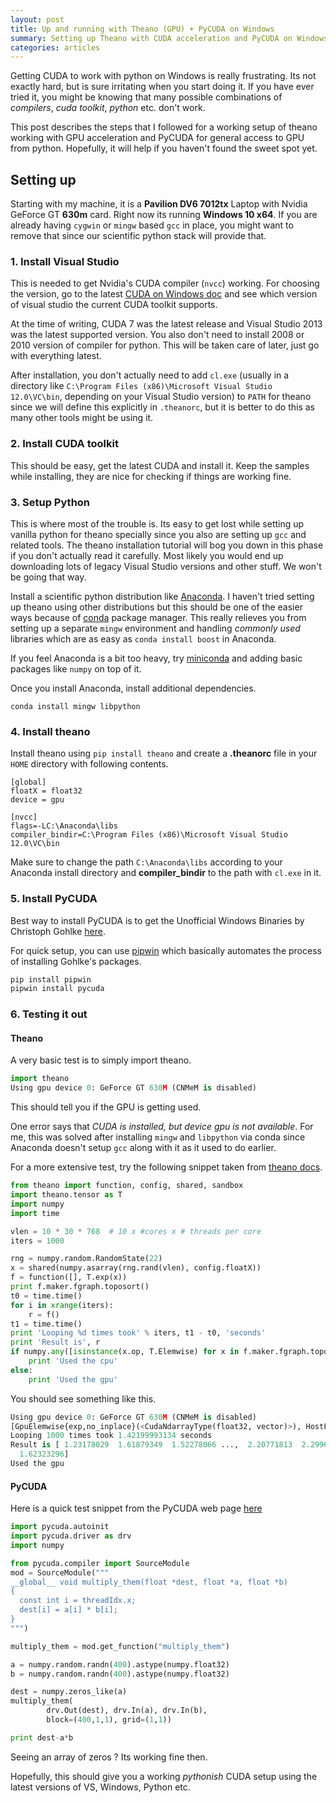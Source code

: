 ```yaml
---
layout: post
title: Up and running with Theano (GPU) + PyCUDA on Windows
summary: Setting up Theano with CUDA acceleration and PyCUDA on Windows.
categories: articles
---
```



<span class="dropcap">G</span>etting CUDA to work with python on Windows is really frustrating. Its not exactly hard, but is sure irritating when you start doing it. If you have ever tried it, you might be knowing that many possible combinations of *compilers*, *cuda toolkit*, *python* etc. don't work.

This post describes the steps that I followed for a working setup of theano working with GPU acceleration and PyCUDA for general access to GPU from python. Hopefully, it will help if you haven't found the sweet spot yet.

## Setting up

Starting with my machine, it is a **Pavilion DV6 7012tx** Laptop with Nvidia GeForce GT **630m** card. Right now its running **Windows 10 x64**. If you are already having `cygwin` or `mingw` based `gcc` in place, you might want to remove that since our scientific python stack will provide that.

### 1. Install Visual Studio

This is needed to get Nvidia's CUDA compiler (`nvcc`) working. For choosing the version, go to the latest [CUDA on Windows doc](http://docs.nvidia.com/cuda/cuda-getting-started-guide-for-microsoft-windows/index.html) and see which version of visual studio the current CUDA toolkit supports.

At the time of writing, CUDA 7 was the latest release and Visual Studio 2013 was the latest supported version. You also don't need to install 2008 or 2010 version of compiler for python. This will be taken care of later, just go with everything latest.

After installation, you don't actually need to add `cl.exe` (usually in a directory like `C:\Program Files (x86)\Microsoft Visual Studio 12.0\VC\bin`, depending on your Visual Studio version) to `PATH` for theano since we will define this explicitly in `.theanorc`, but it is better to do this as many other tools might be using it.

### 2. Install CUDA toolkit

This should be easy, get the latest CUDA and install it. Keep the samples while installing, they are nice for checking if things are working fine.

### 3. Setup Python

This is where most of the trouble is. Its easy to get lost while setting up vanilla python for theano specially since you also are setting up `gcc` and related tools. The theano installation tutorial will bog you down in this phase if you don't actually read it carefully. Most likely you would end up downloading lots of legacy Visual Studio versions and other stuff. We won't be going that way.

Install a scientific python distribution like [Anaconda](http://continuum.io/downloads). I haven't tried setting up theano using other distributions but this should be one of the easier ways because of [conda](http://conda.pydata.org/docs/#conda) package manager. This really relieves you from setting up a separate `mingw` environment and handling *commonly used* libraries which are as easy as `conda install boost` in Anaconda.

If you feel Anaconda is a bit too heavy, try [miniconda](http://conda.pydata.org/miniconda.html) and adding basic packages like `numpy` on top of it.

Once you install Anaconda, install additional dependencies.

```
conda install mingw libpython
```

### 4. Install theano

Install theano using `pip install theano` and create a **.theanorc** file in your `HOME` directory with following contents.

```
[global]
floatX = float32
device = gpu

[nvcc]
flags=-LC:\Anaconda\libs
compiler_bindir=C:\Program Files (x86)\Microsoft Visual Studio 12.0\VC\bin
```

Make sure to change the path `C:\Anaconda\libs` according to your Anaconda install directory and **compiler_bindir** to the path with `cl.exe` in it.

### 5. Install PyCUDA

Best way to install PyCUDA is to get the Unofficial Windows Binaries by Christoph Gohlke [here](http://www.lfd.uci.edu/~gohlke/pythonlibs/).

For quick setup, you can use [pipwin](https://github.com/lepisma/pipwin) which basically automates the process of installing Gohlke's packages.

```python
pip install pipwin
pipwin install pycuda
```

### 6. Testing it out


#### Theano

A very basic test is to simply import theano.

```python
import theano
Using gpu device 0: GeForce GT 630M (CNMeM is disabled)
```

This should tell you if the GPU is getting used.

One error says that *CUDA is installed, but device gpu is not available*. For me, this was solved after installing `mingw` and `libpython` via conda since Anaconda doesn't setup `gcc` along with it as it used to do earlier.

For a more extensive test, try the following snippet taken from [theano docs](http://deeplearning.net/software/theano/tutorial/using_gpu.html).

```python
from theano import function, config, shared, sandbox
import theano.tensor as T
import numpy
import time

vlen = 10 * 30 * 768  # 10 x #cores x # threads per core
iters = 1000

rng = numpy.random.RandomState(22)
x = shared(numpy.asarray(rng.rand(vlen), config.floatX))
f = function([], T.exp(x))
print f.maker.fgraph.toposort()
t0 = time.time()
for i in xrange(iters):
    r = f()
t1 = time.time()
print 'Looping %d times took' % iters, t1 - t0, 'seconds'
print 'Result is', r
if numpy.any([isinstance(x.op, T.Elemwise) for x in f.maker.fgraph.toposort()]):
    print 'Used the cpu'
else:
    print 'Used the gpu'
```

You should see something like this.

```python
Using gpu device 0: GeForce GT 630M (CNMeM is disabled)
[GpuElemwise{exp,no_inplace}(<CudaNdarrayType(float32, vector)>), HostFromGpu(GpuElemwise{exp,no_inplace}.0)]
Looping 1000 times took 1.42199993134 seconds
Result is [ 1.23178029  1.61879349  1.52278066 ...,  2.20771813  2.29967761
  1.62323296]
Used the gpu
```

#### PyCUDA

Here is a quick test snippet from the PyCUDA web page [here](http://documen.tician.de/pycuda/index.html)

```python
import pycuda.autoinit
import pycuda.driver as drv
import numpy

from pycuda.compiler import SourceModule
mod = SourceModule("""
__global__ void multiply_them(float *dest, float *a, float *b)
{
  const int i = threadIdx.x;
  dest[i] = a[i] * b[i];
}
""")

multiply_them = mod.get_function("multiply_them")

a = numpy.random.randn(400).astype(numpy.float32)
b = numpy.random.randn(400).astype(numpy.float32)

dest = numpy.zeros_like(a)
multiply_them(
        drv.Out(dest), drv.In(a), drv.In(b),
        block=(400,1,1), grid=(1,1))

print dest-a*b
```

Seeing an array of zeros ? Its working fine then.

Hopefully, this should give you a working *pythonish* CUDA setup using the latest versions of VS, Windows, Python etc.
